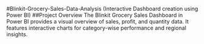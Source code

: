 #Blinkit-Grocery-Sales-Data-Analysis (Interactive Dashboard creation using Power BI)
##Project Overview
The Blinkit Grocery Sales Dashboard in Power BI provides a visual overview of sales, profit, and quantity data.
It features interactive charts for category-wise performance and regional insights.
